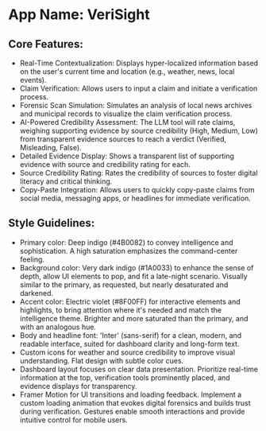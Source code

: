 # **App Name**: VeriSight

## Core Features:

- Real-Time Contextualization: Displays hyper-localized information based on the user's current time and location (e.g., weather, news, local events).
- Claim Verification: Allows users to input a claim and initiate a verification process.
- Forensic Scan Simulation: Simulates an analysis of local news archives and municipal records to visualize the claim verification process.
- AI-Powered Credibility Assessment: The LLM tool will rate claims, weighing supporting evidence by source credibility (High, Medium, Low) from transparent evidence sources to reach a verdict (Verified, Misleading, False).
- Detailed Evidence Display: Shows a transparent list of supporting evidence with source and credibility rating for each.
- Source Credibility Rating: Rates the credibility of sources to foster digital literacy and critical thinking.
- Copy-Paste Integration: Allows users to quickly copy-paste claims from social media, messaging apps, or headlines for immediate verification.

## Style Guidelines:

- Primary color: Deep indigo (#4B0082) to convey intelligence and sophistication. A high saturation emphasizes the command-center feeling.
- Background color: Very dark indigo (#1A0033) to enhance the sense of depth, allow UI elements to pop, and fit a late-night scenario. Visually similar to the primary, as requested, but nearly desaturated and darkened.
- Accent color: Electric violet (#8F00FF) for interactive elements and highlights, to bring attention where it's needed and match the intelligence theme. Brighter and more saturated than the primary, and with an analogous hue.
- Body and headline font: 'Inter' (sans-serif) for a clean, modern, and readable interface, suited for dashboard clarity and long-form text.
- Custom icons for weather and source credibility to improve visual understanding. Flat design with subtle color cues.
- Dashboard layout focuses on clear data presentation. Prioritize real-time information at the top, verification tools prominently placed, and evidence displays for transparency.
- Framer Motion for UI transitions and loading feedback. Implement a custom loading animation that evokes digital forensics and builds trust during verification. Gestures enable smooth interactions and provide intuitive control for mobile users.